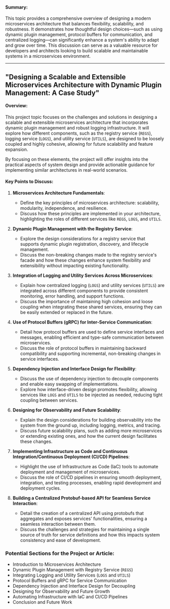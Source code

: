 #### **Summary:**

This topic provides a comprehensive overview of designing a modern microservices architecture that balances flexibility, scalability, and robustness. It demonstrates how thoughtful design choices—such as using dynamic plugin management, protocol buffers for communication, and centralized logging—can significantly enhance a system's ability to adapt and grow over time. This discussion can serve as a valuable resource for developers and architects looking to build scalable and maintainable systems in a microservices environment. 

---

## **"Designing a Scalable and Extensible Microservices Architecture with Dynamic Plugin Management: A Case Study"**

#### **Overview:**

This project topic focuses on the challenges and solutions in designing a scalable and extensible microservices architecture that incorporates dynamic plugin management and robust logging infrastructure. It will explore how different components, such as the registry service (`REGS`), logging service (`LOGS`), and utility service (`UTILS`), are designed to be loosely coupled and highly cohesive, allowing for future scalability and feature expansion.

By focusing on these elements, the project will offer insights into the practical aspects of system design and provide actionable guidance for implementing similar architectures in real-world scenarios.

#### **Key Points to Discuss:**

1. **Microservices Architecture Fundamentals**:
   - Define the key principles of microservices architecture: scalability, modularity, independence, and resilience.
   - Discuss how these principles are implemented in your architecture, highlighting the roles of different services like `REGS`, `LOGS`, and `UTILS`.

2. **Dynamic Plugin Management with the Registry Service**:
   - Explore the design considerations for a registry service that supports dynamic plugin registration, discovery, and lifecycle management.
   - Discuss the non-breaking changes made to the registry service's facade and how these changes enhance system flexibility and extensibility without impacting existing functionality.

3. **Integration of Logging and Utility Services Across Microservices**:
   - Explain how centralized logging (`LOGS`) and utility services (`UTILS`) are integrated across different components to provide consistent monitoring, error handling, and support functions.
   - Discuss the importance of maintaining high cohesion and loose coupling when integrating these shared services, ensuring they can be easily extended or replaced in the future.

4. **Use of Protocol Buffers (gRPC) for Inter-Service Communication**:
   - Detail how protocol buffers are used to define service interfaces and messages, enabling efficient and type-safe communication between microservices.
   - Discuss the role of protocol buffers in maintaining backward compatibility and supporting incremental, non-breaking changes in service interfaces.

5. **Dependency Injection and Interface Design for Flexibility**:
   - Discuss the use of dependency injection to decouple components and enable easy swapping of implementations. 
   - Explore how interface-driven design promotes flexibility, allowing services like `LOGS` and `UTILS` to be injected as needed, reducing tight coupling between services.

6. **Designing for Observability and Future Scalability**:
   - Explain the design considerations for building observability into the system from the ground up, including logging, metrics, and tracing.
   - Discuss future scalability plans, such as adding more microservices or extending existing ones, and how the current design facilitates these changes.

7. **Implementing Infrastructure as Code and Continuous Integration/Continuous Deployment (CI/CD) Pipelines**:
   - Highlight the use of Infrastructure as Code (IaC) tools to automate deployment and management of microservices.
   - Discuss the role of CI/CD pipelines in ensuring smooth deployment, integration, and testing processes, enabling rapid development and deployment cycles.

8. **Building a Centralized Protobuf-based API for Seamless Service Interaction**:
   - Detail the creation of a centralized API using protobufs that aggregates and exposes services' functionalities, ensuring a seamless interaction between them.
   - Discuss the challenges and strategies for maintaining a single source of truth for service definitions and how this impacts system consistency and ease of development.

### **Potential Sections for the Project or Article:**

- Introduction to Microservices Architecture
- Dynamic Plugin Management with Registry Service (`REGS`)
- Integrating Logging and Utility Services (`LOGS` and `UTILS`)
- Protocol Buffers and gRPC for Service Communication
- Dependency Injection and Interface Design for Decoupling
- Designing for Observability and Future Growth
- Automating Infrastructure with IaC and CI/CD Pipelines
- Conclusion and Future Work

